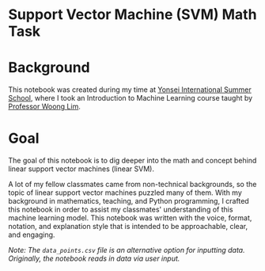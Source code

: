# Support Vector Machine (SVM) Math Task

# Background

This notebook was created during my time at [Yonsei International Summer School](https://summer.yonsei.ac.kr/home/), where I took an Introduction to Machine Learning course taught by [Professor Woong Lim](https://sites.google.com/view/woong-lim/home).

# Goal

The goal of this notebook is to dig deeper into the math and concept behind linear support vector machines (linear SVM).

A lot of my fellow classmates came from non-technical backgrounds, so the topic of linear support vector machines puzzled many of them. With my background in mathematics, teaching, and Python programming, I crafted this notebook in order to assist my classmates' understanding of this machine learning model. This notebook was written with the voice, format, notation, and explanation style that is intended to be approachable, clear, and engaging.

*Note: The `data_points.csv` file is an alternative option for inputting data. Originally, the notebook reads in data via user input.*
